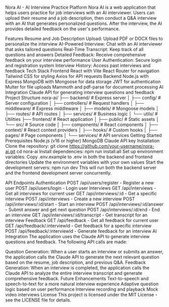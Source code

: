 Nora AI - AI Interview Practice Platform
Nora AI is a web application that helps users practice for job interviews with an AI interviewer. Users can upload their resume and a job description, then conduct a Q&A interview with an AI that generates personalized questions. After the interview, the AI provides detailed feedback on the user's performance.

Features
Resume and Job Description Upload: Upload PDF or DOCX files to personalize the interview
AI-Powered Interview: Chat with an AI interviewer that asks tailored questions
Real-Time Transcript: Keep track of all questions and answers
Detailed Feedback: Receive comprehensive feedback on your interview performance
User Authentication: Secure login and registration system
Interview History: Access past interviews and feedback
Tech Stack
Frontend
React with Vite
React Router for navigation
Tailwind CSS for styling
Axios for API requests
Backend
Node.js with Express
MongoDB with Mongoose for data storage
JWT for authentication
Multer for file uploads
Mammoth and pdf-parse for document processing
AI Integration
Claude API for generating interview questions and feedback
Project Structure
nora-ai/
├── backend/           # Express server
│   ├── config/        # Server configuration
│   ├── controllers/   # Request handlers
│   ├── middleware/    # Express middleware
│   ├── models/        # Mongoose models
│   ├── routes/        # API routes
│   ├── services/      # Business logic
│   └── utils/         # Utilities
├── frontend/          # React application
│   ├── public/        # Static assets
│   └── src/           # Source code
│       ├── components/  # React components
│       ├── context/     # React context providers
│       ├── hooks/       # Custom hooks
│       ├── pages/       # Page components
│       └── services/    # API services
Getting Started
Prerequisites
Node.js (v16 or higher)
MongoDB
Claude API key
Installation
Clone the repository:
git clone https://github.com/your-username/nora-ai.git
cd nora-ai
Install dependencies:
npm run install:all
Set up environment variables:
Copy .env.example to .env in both the backend and frontend directories
Update the environment variables with your own values
Start the development servers:
npm run dev
This will run both the backend server and the frontend development server concurrently.

API Endpoints
Authentication
POST /api/users/register - Register a new user
POST /api/users/login - Login user
Interviews
GET /api/interviews - Get all interviews for current user
GET /api/interviews/:id - Get a specific interview
POST /api/interviews - Create a new interview
POST /api/interviews/:id/start - Start an interview
POST /api/interviews/:id/answer - Submit answer and get next question
POST /api/interviews/:id/end - End an interview
GET /api/interviews/:id/transcript - Get transcript for an interview
Feedback
GET /api/feedback - Get all feedback for current user
GET /api/feedback/:interviewId - Get feedback for a specific interview
POST /api/feedback/:interviewId - Generate feedback for an interview
AI Integration
The application uses the Claude API to generate interview questions and feedback. The following API calls are made:

Question Generation: When a user starts an interview or submits an answer, the application calls the Claude API to generate the next relevant question based on the resume, job description, and previous Q&A.
Feedback Generation: When an interview is completed, the application calls the Claude API to analyze the entire interview transcript and generate comprehensive feedback.
Future Enhancements
Text-to-speech and speech-to-text for a more natural interview experience
Adaptive question logic based on user performance
Interview recording and playback
Mock video interviews
License
This project is licensed under the MIT License - see the LICENSE file for details.


